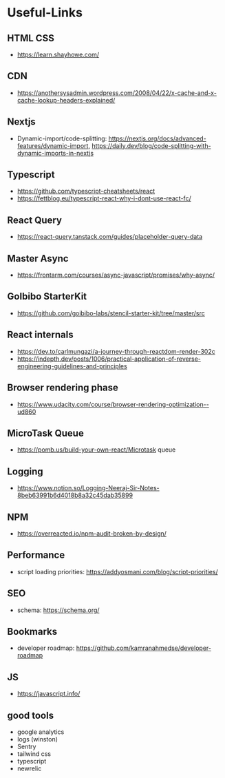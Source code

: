 # Useful-Links

## HTML CSS
* https://learn.shayhowe.com/

## CDN
* https://anothersysadmin.wordpress.com/2008/04/22/x-cache-and-x-cache-lookup-headers-explained/

## Nextjs
* Dynamic-import/code-splitting: https://nextjs.org/docs/advanced-features/dynamic-import, https://daily.dev/blog/code-splitting-with-dynamic-imports-in-nextjs

## Typescript
* https://github.com/typescript-cheatsheets/react
* https://fettblog.eu/typescript-react-why-i-dont-use-react-fc/

## React Query
* https://react-query.tanstack.com/guides/placeholder-query-data

## Master Async
* https://frontarm.com/courses/async-javascript/promises/why-async/

## GoIbibo StarterKit
* https://github.com/goibibo-labs/stencil-starter-kit/tree/master/src

## React internals
* https://dev.to/carlmungazi/a-journey-through-reactdom-render-302c
* https://indepth.dev/posts/1006/practical-application-of-reverse-engineering-guidelines-and-principles

## Browser rendering phase
* https://www.udacity.com/course/browser-rendering-optimization--ud860

## MicroTask Queue
* https://pomb.us/build-your-own-react/Microtask queue

## Logging
* https://www.notion.so/Logging-Neeraj-Sir-Notes-8beb63991b6d4018b8a32c45dab35899

## NPM
* https://overreacted.io/npm-audit-broken-by-design/

## Performance
* script loading priorities: https://addyosmani.com/blog/script-priorities/

## SEO
* schema: https://schema.org/

## Bookmarks
* developer roadmap: https://github.com/kamranahmedse/developer-roadmap

## JS
* https://javascript.info/

## good tools
* google analytics
* logs (winston)
* Sentry
* tailwind css
* typescript
* newrelic
